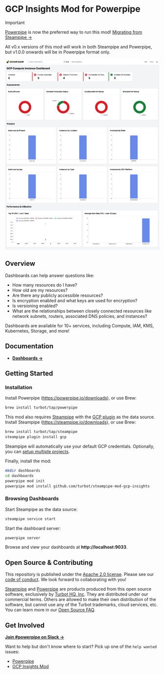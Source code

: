 # GCP Insights Mod for Powerpipe

> [!IMPORTANT]
> [Powerpipe](https://powerpipe.io) is now the preferred way to run this mod! [Migrating from Steampipe →](https://powerpipe.io/blog/migrating-from-steampipe)
>
> All v0.x versions of this mod will work in both Steampipe and Powerpipe, but v1.0.0 onwards will be in Powerpipe format only.

![image](https://raw.githubusercontent.com/turbot/steampipe-mod-gcp-insights/main/docs/images/gcp_compute_instance_dashboard.png)

## Overview

Dashboards can help answer questions like:

- How many resources do I have?
- How old are my resources?
- Are there any publicly accessible resources?
- Is encryption enabled and what keys are used for encryption?
- Is versioning enabled?
- What are the relationships between closely connected resources like network subnets, routers, associated DNS policies, and instances?

Dashboards are available for 10+ services, including Compute, IAM, KMS, Kubernetes, Storage, and more!

## Documentation

- **[Dashboards →](https://hub.powerpipe.io/mods/turbot/gcp_insights/dashboards)**

## Getting Started

### Installation

Install Powerpipe (https://powerpipe.io/downloads), or use Brew:

```sh
brew install turbot/tap/powerpipe
```

This mod also requires [Steampipe](https://steampipe.io) with the [GCP plugin](https://hub.steampipe.io/plugins/turbot/gcp) as the data source. Install Steampipe (https://steampipe.io/downloads), or use Brew:

```sh
brew install turbot/tap/steampipe
steampipe plugin install gcp
```

Steampipe will automatically use your default GCP credentials. Optionally, you can [setup multiple projects](https://hub.steampipe.io/plugins/turbot/gcp#multi-project-connections).

Finally, install the mod:

```sh
mkdir dashboards
cd dashboards
powerpipe mod init
powerpipe mod install github.com/turbot/steampipe-mod-gcp-insights
```

### Browsing Dashboards

Start Steampipe as the data source:

```sh
steampipe service start
```

Start the dashboard server:

```sh
powerpipe server
```

Browse and view your dashboards at **http://localhost:9033**.

## Open Source & Contributing

This repository is published under the [Apache 2.0 license](https://www.apache.org/licenses/LICENSE-2.0). Please see our [code of conduct](https://github.com/turbot/.github/blob/main/CODE_OF_CONDUCT.md). We look forward to collaborating with you!

[Steampipe](https://steampipe.io) and [Powerpipe](https://powerpipe.io) are products produced from this open source software, exclusively by [Turbot HQ, Inc](https://turbot.com). They are distributed under our commercial terms. Others are allowed to make their own distribution of the software, but cannot use any of the Turbot trademarks, cloud services, etc. You can learn more in our [Open Source FAQ](https://turbot.com/open-source).

## Get Involved

**[Join #powerpipe on Slack →](https://turbot.com/community/join)**

Want to help but don't know where to start? Pick up one of the `help wanted` issues:

- [Powerpipe](https://github.com/turbot/powerpipe/labels/help%20wanted)
- [GCP Insights Mod](https://github.com/turbot/steampipe-mod-gcp-insights/labels/help%20wanted)
